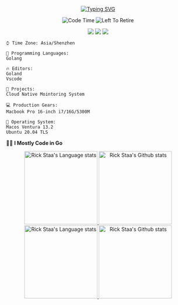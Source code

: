 <div align="center"> 

[![Typing SVG](https://readme-typing-svg.herokuapp.com?size=25&duration=2500&color=80B0C8&vCenter=true&width=200&height=40&lines=Hi+there+%F0%9F%91%8B%F0%9F%8F%BB;I'm+yrka)](https://git.io/typing-svg)
 
![Code Time](http://img.shields.io/badge/Code%20Time-%20123hrs%2040%20mins-blue)
![Left To Retire](https://img.shields.io/badge/left%20to%20retire-29208%20hrs-blue)
 
[![](https://img.shields.io/badge/-Blog-brightgreen?style=flat&logo=Blogger&logoColor=white)](https://www.yrka.me)
[![](https://img.shields.io/badge/-Email-red?style=flat&logo=Mail.Ru&logoColor=white)](mailto:zzyyds777@gmail.com)
[![](https://img.shields.io/badge/-Bilibili-blue?style=flat&logo=bilibili&logoColor=white)](https://space.bilibili.com/6974719)

</div>

<!--START_SECTION:waka-->

```text
⌚︎ Time Zone: Asia/Shenzhen

💬 Programming Languages: 
Golang

🔥 Editors: 
Goland
Vscode

📂 Projects: 
Cloud Native Mointoring System

💻 Production Gears:
Macbook Pro 16-inch i7/16G/5300M

💾 Operating System: 
Macos Ventura 13.2
Ubuntu 20.04 TLS

```

<!--END_SECTION:waka-->


🙈🙈 **I Mostly Code in Go** 

<!-- Light Mode -->
<div align="center"> 
<a href="https://github.com/anuraghazra/github-readme-stats#gh-light-mode-only">
<img height=200 src="https://github-readme-stats-git-master-rstaa-rickstaa.vercel.app/api/top-langs/?username=yrka5180&layout=compact&langs_count=10&hide_border=1&role=OWNER,COLLABORATOR#gh-light-mode-only" alt="Rick Staa's Language stats" />
</a>
<a href="https://github.com/anuraghazra/github-readme-stats#gh-light-mode-only">
<img height=200 src="https://github-readme-stats-git-master-rstaa-rickstaa.vercel.app/api?username=yrka5180&show_icons=true&count_private=true&line_height=28&hide_border=1&include_all_commits=true&card_width=450&role=OWNER,COLLABORATOR&exclude_repo=github-readme-stats#gh-light-mode-only" alt="Rick Staa's Github stats" />
</a>
</div>

<!-- Dark Mode -->
<div align="center"> 
<a href="https://github.com/anuraghazra/github-readme-stats#gh-dark-mode-only">
<img height=200 src="https://github-readme-stats-git-master-rstaa-rickstaa.vercel.app/api/top-langs/?username=yrka5180&layout=compact&langs_count=10&hide_border=1&role=OWNER,COLLABORATOR&theme=github_dark#gh-dark-mode-only" alt="Rick Staa's Language stats" />
</a>
<a href="https://github.com/anuraghazra/github-readme-stats#gh-dark-mode-only">
<img height=200 src="https://github-readme-stats-git-master-rstaa-rickstaa.vercel.app/api?username=yrka5180&show_icons=true&count_private=true&line_height=28&hide_border=1&include_all_commits=true&card_width=450&role=OWNER,COLLABORATOR&exclude_repo=github-readme-stats&theme=github_dark#gh-dark-mode-only" alt="Rick Staa's Github stats" />
</a>
</div>
